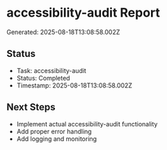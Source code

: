 # accessibility-audit Report

Generated: 2025-08-18T13:08:58.002Z

## Status
- Task: accessibility-audit
- Status: Completed
- Timestamp: 2025-08-18T13:08:58.002Z

## Next Steps
- Implement actual accessibility-audit functionality
- Add proper error handling
- Add logging and monitoring
